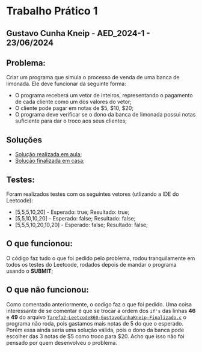 # Trabalho Prático 1
## Gustavo Cunha Kneip - AED_2024-1 - 23/06/2024

## Problema:
Criar um programa que simula o processo de venda de uma banca de limonada. Ele deve funcionar da seguinte forma:
 - O programa receberá um vetor de inteiros, representando o pagamento de cada cliente como um dos valores do vetor;
 - O cliente pode pagar em notas de $5, $10, $20;
 - O programa deve verificar se o dono da banca de limonada possui notas suficiente para dar o troco aos seus clientes;
## Soluções
- [Solução realizada em aula](./CodigoEmAula/Tarefa2-Leetcode860-GustavoCunhaKneip.c);
- [Solução finalizada em casa](./CodigoFinalizado/Tarefa2-Leetcode860-GustavoCunhaKneip-Finalizado.c);
## Testes:
Foram realizados testes com os seguintes vetores (utlizando a IDE do Leetcode):
- [5,5,5,10,20] - Esperado: true; Resultado: true;
- [5,5,10,10,20] - Esperado: false; Resultado: false;
- [5,5,5,10,20,10,20] - Esperado: false; Resultado: false;
## O que funcionou:
O código faz tudo o que foi pedido pelo problema, rodou tranquilamente em todos os testes do Leetcode, rodados depois de mandar o programa usando o **SUBMIT**;
## O que não funcionou:
Como comentado anteriormente, o codigo faz o que foi pedido. Uma coisa interessante de se comentar é que se trocar a ordem dos `if's` das linhas **46** e **49** do arquivo 
[`Tarefa2-Leetcode860-GustavoCunhaKneip-Finalizado.c`](./CodigoFinalizado/Tarefa2-Leetcode860-GustavoCunhaKneip-Finalizado.c) o programa não roda, pois gastamos mais notas de 5
do que o esperado. Porém essa ainda seria uma solução válida, pois o dono da banca pode escolher das 3 notas de $5 como troco para $20. Acho que isso não foi pensado por quem desenvolveu o problema.
